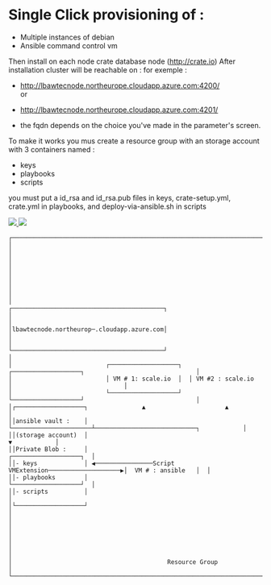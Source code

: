 # Single Click provisioning of :  
- Multiple instances of debian  
- Ansible command control vm  

Then  install on each node crate database node (http://crate.io)
After installation cluster will be reachable on :
for exemple :  
- http://lbawtecnode.northeurope.cloudapp.azure.com:4200/  
or  
- http://lbawtecnode.northeurope.cloudapp.azure.com:4201/  
  
- the fqdn depends on the choice you've made in the parameter's screen.

To make it works you mus create a resource group with an storage account with 3 containers named :  
- keys  
- playbooks  
- scripts  
  
you must put a id_rsa and id_rsa.pub files in keys, crate-setup.yml, crate.yml in playbooks, and deploy-via-ansible.sh in scripts  
   

<a href="https://portal.azure.com/#create/Microsoft.Template/uri/https%3A%2F%2Fraw.githubusercontent.com%2Fherveleclerc%2FTechDaysCampDemo%2Fmaster%2Fansible-stack-driven-lb%2Fazuredeploy.json" target="_blank">
    <img src="http://azuredeploy.net/deploybutton.png"/>
</a>
<a href="http://armviz.io/#/?load=https://raw.githubusercontent.com/herveleclerc/TechDaysCampDemo/master/ansible-stack-driven-lb/azuredeploy.json" target="_blank">
    <img src="http://armviz.io/visualizebutton.png"/>
</a>


    ┌─────────────────────────────────────────────────────────────────────────────────────────────────────┐
    │                                                                                                     │
    │                                                                                                     │
    │                                                                                                     │
    │                                                                                                     │
    │                          ┌──────────────────────────────────────────┐                               │
    │                          │lbawtecnode.northeurop─.cloudapp.azure.com│                               │
    │                          └──────────────────────────────────────────┘                               │
    │                          ┌───────────────────┐  ┌───────────────────┐                               │
    │                          │ VM # 1: scale.io  │  │ VM #2 : scale.io  │                               │
    │                          └───────────────────┘  └───────────────────┘                               │
    │┌───────────────────┐               ▲                      ▲                                         │
    ││ansible vault :    │               └──────────────────────┴────────────────────────────┐            │
    ││(storage account)  │                                                                   ▼            │
    ││Private Blob :     │                                                         ┌───────────────────┐  │
    ││- keys             │ ◀────────────────Script VMExtension────────────────────▶│  VM # : ansible   │  │
    ││- playbooks        │                                                         └───────────────────┘  │
    ││- scripts          │                                                                                │
    │└───────────────────┘                                                                                │
    │                                                                                                     │
    │                                                                                                     │
    │                                                                                                     │
    │                                           Resource Group                                            │
    └─────────────────────────────────────────────────────────────────────────────────────────────────────┘